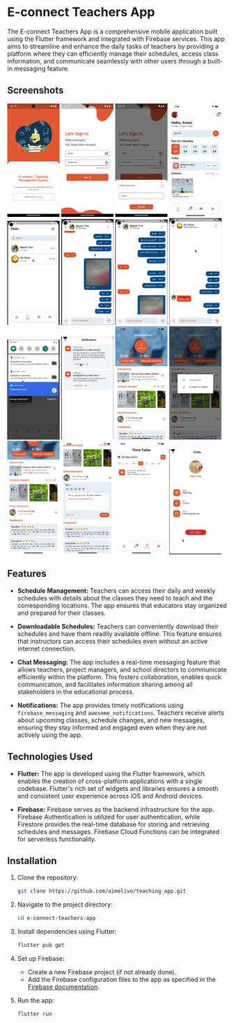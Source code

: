 # E-connect Teachers App

The E-connect Teachers App is a comprehensive mobile application built using the Flutter framework and integrated with Firebase services. This app aims to streamline and enhance the daily tasks of teachers by providing a platform where they can efficiently manage their schedules, access class information, and communicate seamlessly with other users through a built-in messaging feature.

## Screenshots

<p>
    <img src="./assets/screenshots/1.png" width="120"/>
    <img src="./assets/screenshots/2.png" width="120"/>
    <img src="./assets/screenshots/3.png" width="120"/>
    <img src="./assets/screenshots/4.png" width="120"/>
    <img src="./assets/screenshots/5.png" width="120"/>
    <img src="./assets/screenshots/6.png" width="120"/>
    <img src="./assets/screenshots/7.png" width="120"/>
    <img src="./assets/screenshots/8.png" width="120"/>
    <img src="./assets/screenshots/9.png" width="120"/>
    <img src="./assets/screenshots/10.png" width="120"/>
    <img src="./assets/screenshots/11.png" width="120"/>
    <img src="./assets/screenshots/12.png" width="120"/>
    <img src="./assets/screenshots/13.png" width="120"/>
    <img src="./assets/screenshots/14.png" width="120"/>
    <img src="./assets/screenshots/15.png" width="120"/>
    <img src="./assets/screenshots/16.png" width="120"/>
    </p>

## Features

- **Schedule Management:** Teachers can access their daily and weekly schedules with details about the classes they need to teach and the corresponding locations. The app ensures that educators stay organized and prepared for their classes.

- **Downloadable Schedules:** Teachers can conveniently download their schedules and have them readily available offline. This feature ensures that instructors can access their schedules even without an active internet connection.

- **Chat Messaging:** The app includes a real-time messaging feature that allows teachers, project managers, and school directors to communicate efficiently within the platform. This fosters collaboration, enables quick communication, and facilitates information sharing among all stakeholders in the educational process.
- **Notifications:** The app provides timely notifications using `firebase_messaging` and `awesome_notifications`. Teachers receive alerts about upcoming classes, schedule changes, and new messages, ensuring they stay informed and engaged even when they are not actively using the app.

## Technologies Used

- **Flutter:** The app is developed using the Flutter framework, which enables the creation of cross-platform applications with a single codebase. Flutter's rich set of widgets and libraries ensures a smooth and consistent user experience across iOS and Android devices.

- **Firebase:** Firebase serves as the backend infrastructure for the app. Firebase Authentication is utilized for user authentication, while Firestore provides the real-time database for storing and retrieving schedules and messages. Firebase Cloud Functions can be integrated for serverless functionality.

## Installation

1. Clone the repository:

   ```bash
   git clone https://github.com/aimelive/teaching_app.git
   ```

2. Navigate to the project directory:

   ```bash
   cd e-connect-teachers-app
   ```

3. Install dependencies using Flutter:

   ```bash
   flutter pub get
   ```

4. Set up Firebase:

   - Create a new Firebase project (if not already done).
   - Add the Firebase configuration files to the app as specified in the [Firebase documentation](https://firebase.flutter.dev/docs/overview).

5. Run the app:
   ```bash
   flutter run
   ```

